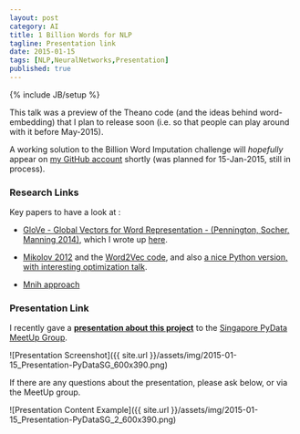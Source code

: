 ```yaml
---
layout: post
category: AI
title: 1 Billion Words for NLP
tagline: Presentation link
date: 2015-01-15
tags: [NLP,NeuralNetworks,Presentation]
published: true
---
```

{% include JB/setup %}

This talk was a preview of the Theano code (and the ideas behind 
word-embedding) that I plan to release soon (i.e. so that people can
play around with it before May-2015).

A working solution to the Billion Word Imputation challenge will *hopefully*
appear on [my GitHub account](http://github.com/mdda) 
shortly (was planned for 15-Jan-2015, still in process).

### Research Links

Key papers to have a look at :

  * [GloVe - Global Vectors for Word Representation - (Pennington, Socher, Manning 2014)](http://nlp.stanford.edu/pubs/glove.pdf), 
    which I wrote up [here](/ai/2014/10/13/GloVe/).
    
  * [Mikolov 2012](http://papers.nips.cc/paper/5021-distributed-representations-of-words-and-phrases-and-their-compositionality.pdf) and 
    the [Word2Vec code](https://code.google.com/p/word2vec/), and 
    also [a nice Python version, with interesting optimization talk](http://radimrehurek.com/gensim/index.html).

  * [Mnih approach](/ai/2014/10/12/noise-contrastive-estimation/)


### Presentation Link

I recently gave a <strong><a href="http://redcatlabs.com/2015-01-15_Presentation-PyDataSG/" target="_blank">presentation about this project</a></strong> 
to the [Singapore PyData MeetUp Group](https://www.facebook.com/events/994351117258134/).

![Presentation Screenshot]({{ site.url }}/assets/img/2015-01-15_Presentation-PyDataSG_600x390.png)

If there are any questions about the presentation, please ask below, or via the MeetUp group.

![Presentation Content Example]({{ site.url }}/assets/img/2015-01-15_Presentation-PyDataSG_2_600x390.png)

